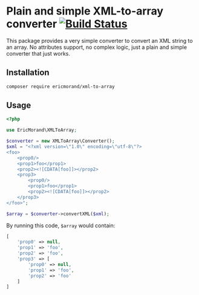 # Plain and simple XML-to-array converter [![Build Status][travis-image]][travis-url]

This package provides a very simple converter to convert an XML string to an array. No attributes support, no complex logic, just a plain and simple converter that just works.

## Installation

```bash
composer require ericmorand/xml-to-array
```

## Usage

```php
<?php

use EricMorand\XMLToArray;

$converter = new XMLToArray\Converter();
$xml = "<?xml version=\"1.0\" encoding=\"utf-8\"?>
<foo>
    <prop0/>
    <prop1>foo</prop1>
    <prop2><![CDATA[foo]]></prop2>
    <prop3>
        <prop0/>
        <prop1>foo</prop1>
        <prop2><![CDATA[foo]]></prop2>
    </prop3>
</foo>";

$array = $converter->convertXML($xml);
```

By running this code, `$array` would contain:

```php
[
    'prop0' => null,
    'prop1' => 'foo',
    'prop2' => 'foo',
    'prop3' => [
        'prop0' => null,
        'prop1' => 'foo',
        'prop2' => 'foo'
    ]
]
```

[travis-image]: https://travis-ci.org/ericmorand/xml-to-array.svg?branch=master
[travis-url]: https://travis-ci.org/ericmorand/xml-to-array
